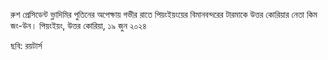 রুশ প্রেসিডেন্ট ভ্লাদিমির পুতিনের অপেক্ষায় গভীর রাতে পিয়ংইয়ংয়ের বিমানবন্দরের টারমাকে উত্তর কোরিয়ার নেতা কিম জং-উন। পিয়ংইয়ং, উত্তর কোরিয়া, ১৯ জুন ২০২৪

ছবি: রয়টার্স
